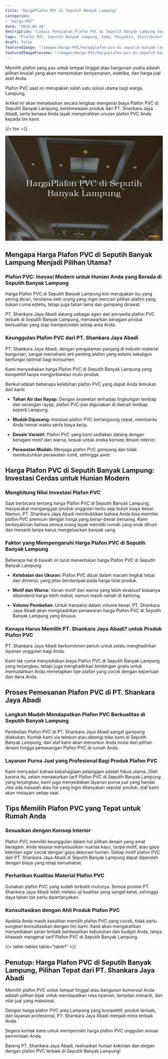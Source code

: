 ```yaml
---
title: "HargaPlafon PVC di Seputih Banyak Lampung"
categories:
- "Harga-PVC"
date: "2025-04-28"
description: "Lokasi Penjualan Plafon PVC di Seputih Banyak Lampung bagi tempat tinggal, perkantoran, dan toko. Material unggulan, variasi motif, pilihan warna menarik, dengan layanan pemasangan dikerjakan oleh tenaga ahli ahli serta jaminan resmi!|Jasa penjualan Plafon PVC di Seputih Banyak Lampung bagi keperluan rumah, perkantoran, maupun gerai, beserta panel unggulan dan pemasangan oleh tim profesional dan garansi resmi.|Solusi Plafon PVC di Seputih Banyak Lampung yang terbukti bagi hunian, office, serta toko, bersama panel berkualitas dan instalasi dikerjakan oleh tenaga ahli ahli dan garansi resmi.|Penyediaan Plafon PVC di Seputih Banyak Lampung bagi tempat tinggal, office, serta ritel, dengan produk berkualitas dan pemasangan ditangani oleh tenaga ahli profesional, dilengkapi dengan jaminan resmi.}"
tags: "Plafon PVC, Seputih Banyak Lampung, toko, Penyedia, distributor"
draft: false
featuredImage: "/images/Harga-PVC/hargaplafon-pvc-di-seputih-banyak-lampung.png"
featuredImagePreview: "/images/Harga-PVC/hargaplafon-pvc-di-seputih-banyak-lampung.png"
---
```


Memilih plafon yang pas untuk tempat tinggal atau bangunan usaha adalah pilihan krusial yang akan menentukan kenyamanan, estetika, dan harga jual aset Anda.

Plafon PVC saat ini merupakan salah satu solusi utama bagi warga Lampung.

Artikel ini akan menjelaskan secara lengkap mengenai biaya Plafon PVC di Seputih Banyak Lampung, keistimewaan produk dari PT. Shankara Jaya Abadi, serta kenapa Anda layak menyerahkan urusan plafon PVC Anda kepada tim kami.

{{< toc >}}

![HargaPlafon PVC di Seputih Banyak Lampung](/images/Harga-PVC/HargaPlafon-PVC-di-Seputih-Banyak-Lampung.png)

## Mengapa Harga Plafon PVC di Seputih Banyak Lampung Menjadi Pilihan Utama?

### Plafon PVC: Inovasi Modern untuk Hunian Anda yang Berada di Seputih Banyak Lampung

Harga Plafon PVC di Seputih Banyak Lampung kini merupakan isu yang sering dicari, terutama oleh orang yang ingin mencari pilihan plafon yang bukan cuma estetis, tetapi juga tahan lama dan gampang dirawat.

PT. Shankara Jaya Abadi datang sebagai agen dan penyedia plafon PVC terbaik di Seputih Banyak Lampung, menawarkan beragam produk berkualitas yang siap memperindah setiap area Anda.

### Keunggulan Plafon PVC dari PT. Shankara Jaya Abadi

PT. Shankara Jaya Abadi, dengan pengalaman panjang di industri material bangunan, sangat memahami arti penting plafon yang estetis sekaligus berfungsi optimal bagi konsumen.

Kami menyediakan harga Plafon PVC di Seputih Banyak Lampung yang kompetitif tanpa mengorbankan mutu produk.

Berikut adalah beberapa kelebihan plafon PVC yang dapat Anda temukan dari kami:

- **Tahan Air dan Rayap:** Dengan keawetan terhadap lingkungan lembap dan serangan rayap, plafon PVC pas digunakan di daerah lembap seperti Lampung.

- **Mudah Dipasang:** Instalasi plafon PVC berlangsung cepat, membantu Anda hemat waktu serta biaya kerja.

- **Desain Variatif:** Plafon PVC yang kami sediakan datang dengan beragam motif dan warna, sesuai untuk aneka konsep desain interior.

- **Perawatan Mudah:** Menjaga plafon PVC gampang dan tidak membutuhkan perawatan rumit, sehingga awet.

## Harga Plafon PVC di Seputih Banyak Lampung: Investasi Cerdas untuk Hunian Modern

### Menghitung Nilai Investasi Plafon PVC

Saat berbicara tentang harga Plafon PVC di Seputih Banyak Lampung, masyarakat menganggap produk unggulan tentu saja butuh biaya besar. Namun, PT. Shankara Jaya Abadi membuktikan bahwa Anda bisa memiliki plafon PVC premium dengan harga yang benar-benar bersaing. Kami berkeyakinan bahwa semua orang layak memiliki rumah yang enak dihuni dan menarik tanpa harus mengeluarkan banyak uang.

### Faktor yang Mempengaruhi Harga Plafon PVC di Seputih Banyak Lampung

Beberapa hal di bawah ini turut menentukan harga Plafon PVC di Seputih Banyak Lampung:

- **Ketebalan dan Ukuran:** Plafon PVC dijual dalam macam tingkat tebal dan dimensi, yang jelas berdampak pada harga total produk.

- **Motif dan Warna:** Varian motif dan warna yang lebih eksklusif biasanya dibanderol harga lebih mahal, namun masih ramah di kantong.

- **Volume Pembelian:** Untuk transaksi dalam volume besar, PT. Shankara Jaya Abadi akan menghadirkan penawaran harga Plafon PVC di Seputih Banyak Lampung yang khusus.

### Kenapa Harus Memilih PT. Shankara Jaya Abadi? untuk Produk Plafon PVC

PT. Shankara Jaya Abadi berkomitmen penuh untuk selalu menghadirkan layanan unggulan bagi Anda.

Kami tak cuma menyediakan biaya Plafon PVC di Seputih Banyak Lampung yang terjangkau, tetapi juga menghadirkan bimbingan gratis untuk memudahkan Anda menetapkan tipe plafon yang cocok dengan keperluan dan dana Anda.

## Proses Pemesanan Plafon PVC di PT. Shankara Jaya Abadi

### Langkah Mudah Mendapatkan Plafon PVC Berkualitas di Seputih Banyak Lampung

Pembelian Plafon PVC di PT. Shankara Jaya Abadi sangat gampang dilakukan. Kontak kami via telepon atau datangi toko kami di Seputih Banyak Lampung, dan staf kami akan menuntun Anda mulai dari pilihan desain hingga pemasangan Plafon PVC di rumah Anda.

### Layanan Purna Jual yang Profesional Bagi Produk Plafon PVC

Kami menyadari bahwa kebahagiaan pelanggan adalah fokus utama. Oleh karena itu, selain menawarkan tarif Plafon PVC di Seputih Banyak Lampung yang terjangkau, kami juga menyediakan layanan purna jual yang handal. Jika ada masalah atau hal yang ingin ditanyakan seputar produk, staf kami akan melayani setiap saat.

## Tips Memilih Plafon PVC yang Tepat untuk Rumah Anda

### Sesuaikan dengan Konsep Interior

Plafon PVC memiliki keunggulan dalam hal pilihan desain yang amat beragam. Anda leluasa menyesuaikan nuansa kayu, tanpa motif, atau gaya kekinian agar cocok dengan gaya dekorasi hunian. Setiap motif plafon PVC dari PT. Shankara Jaya Abadi di Seputih Banyak Lampung dapat diperoleh dengan biaya yang tetap bersahabat.

### Perhatikan Kualitas Material Plafon PVC

Gunakan plafon PVC yang sudah terbukti mutunya. Semua produk PT. Shankara Jaya Abadi telah melalui uji kualitas yang sangat ketat, sehingga daya tahan tak perlu dipertanyakan.

### Konsultasikan dengan Ahli Produk Plafon PVC

Apabila Anda masih kesulitan memilih plafon PVC yang cocok, tidak perlu sungkan konsultasikan dengan tim kami. Kami akan mengarahkan menyediakan saran terbaik berdasarkan kebutuhan dan budget Anda, tanpa khawatir mengenai tarif Plafon PVC di Seputih Banyak Lampung.

{{< table-tables table="table1" >}}

## Penutup: Harga Plafon PVC di Seputih Banyak Lampung, Pilihan Tepat dari PT. Shankara Jaya Abadi

Memilih plafon PVC untuk tempat tinggal atau bangunan komersial Anda adalah pilihan bijak untuk mendapatkan rasa nyaman, tampilan menarik, dan nilai jual yang maksimal.

Dengan harga plafon PVC area Lampung yang kompetitif, produk terbaik, dan layanan profesional, PT. Shankara Jaya Abadi menjadi mitra terbaik Anda.

Segera kontak kami untuk memperoleh harga plafon PVC unggulan sesuai permintaan Anda.

Bareng PT. Shankara Jaya Abadi, realisaikan hunian kekinian dan elegan dengan plafon PVC terbaik di Seputih Banyak Lampung!
